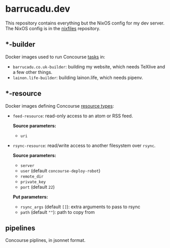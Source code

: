 barrucadu.dev
=============

This repository contains everything but the NixOS config for my dev
server.  The NixOS config is in the [nixfiles][] repository.

[nixfiles]: https://github.com/barrucadu/nixfiles

*-builder
---------

Docker images used to run Concourse [tasks][] in:

- `barrucadu.co.uk-builder`: building my website, which needs TeXlive and a few other things.
- `lainon.life-builder`: building lainon.life, which needs pipenv.

[tasks]: https://concourse-ci.org/tasks.html


*-resource
----------

Docker images defining Concourse [resource types][]:

- `feed-resource`: read-only access to an atom or RSS feed.

    **Source parameters:**

    - `uri`

- `rsync-resource`: read/write access to another filesystem over `rsync`.

    **Source parameters:**

    - `server`
    - `user` (default `concourse-deploy-robot`)
    - `remote_dir`
    - `private_key`
    - `port` (default `22`)

    **Put parameters:**

    - `rsync_args` (default `[]`): extra arguments to pass to rsync
    - `path` (default `""`): path to copy from

[resource types]: https://concourse-ci.org/resource-types.html


pipelines
---------

Concourse piplines, in jsonnet format.
